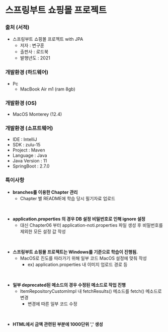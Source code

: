 # 스프링부트 쇼핑몰 프로젝트

### 출처 (서적)
- 스프링부트 쇼핑몰 프로젝트 with JPA
  - 저자 : 변구훈
  - 출판사 : 로드북
  - 발행년도 : 2021

### 개발환경 (하드웨어)
- Pc
  - MacBook Air m1 (ram 8gb)

### 개발환경 (OS)
- MacOS Monterey (12.4)

### 개발환경 (소프트웨어)
- IDE : IntelliJ
- SDK : zulu-15
- Project : Maven
- Language : Java
- Java Version : 11
- SpringBoot : 2.7.0


### 특이사항
- __branches를 이용한 Chapter 관리__
  - Chapter 별 README에 학습 당시 필기자료 업로드  

<br>

- __application.properties 의 경우 DB 설정 비밀번호로 인해 ignore 설정__
  - 대신 Chapter06 부터 application-noti.properties 파일 생성 후 비밀번호를 제외한 모든 설정 값 작성  

<br>

- __스프링부트 쇼핑몰 프로젝트는 Windows를 기준으로 학습이 진행됨.__
  - MacOS로 진도를 따라가기 위해 일부 코드 MacOS 설정에 맞춰 작성  
    - ex) application.properties 내 이미지 업로드 경로 등

<br>

- __일부 deprecated된 메소드의 경우 수정된 메소드로 작업 진행__
  - ItemRepositoryCustomImpl 내 fetchResults() 메소드를 fetch() 메소드로 변경
    - 변경에 따른 일부 코드 수정

<br>

- __HTML에서 금액 관련된 부분에 1000단위 ',' 생성__

